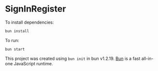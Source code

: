 # SignInRegister

To install dependencies:

```bash
bun install
```

To run:

```bash
bun start
```

This project was created using `bun init` in bun v1.2.19. [Bun](https://bun.com) is a fast all-in-one JavaScript runtime.
